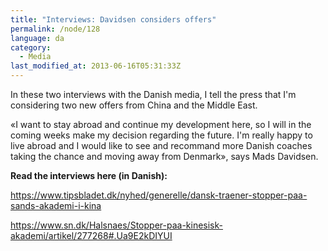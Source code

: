```yaml
---
title: "Interviews: Davidsen considers offers"
permalink: /node/128
language: da
category:
  - Media
last_modified_at: 2013-06-16T05:31:33Z
---
```


In these two interviews with the Danish media, I tell the press that I'm considering two new offers from China and the Middle East.

«I want to stay abroad and continue my development here, so I will in the coming weeks make my decision regarding the future. I'm really happy to live abroad and I would like to see and recommand more Danish coaches taking the chance and moving away from Denmark», says Mads Davidsen.

**Read the interviews here (in Danish):**

<https://www.tipsbladet.dk/nyhed/generelle/dansk-traener-stopper-paa-sands-akademi-i-kina>

<https://www.sn.dk/Halsnaes/Stopper-paa-kinesisk-akademi/artikel/277268#.Ua9E2kDIYUI>
